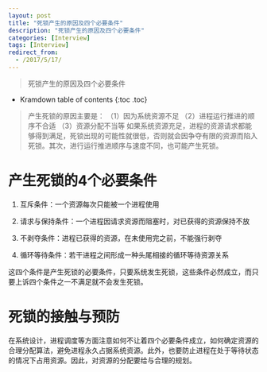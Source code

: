 ```yaml
---
layout: post
title: "死锁产生的原因及四个必要条件"
description: "死锁产生的原因及四个必要条件"
categories: [Interview]
tags: [Interview]
redirect_from:
  - /2017/5/17/
---
```


> 死锁产生的原因及四个必要条件

* Kramdown table of contents
{:toc .toc}

> 产生死锁的原因主要是：
> （1）因为系统资源不足
> （2）进程运行推进的顺序不合适
> （3）资源分配不当等
> 如果系统资源充足，进程的资源请求都能够得到满足，死锁出现的可能性就很低，否则就会因争夺有限的资源而陷入死锁。其次，进行运行推进顺序与速度不同，也可能产生死锁。

# 产生死锁的4个必要条件
  
  1. 互斥条件：一个资源每次只能被一个进程使用
  
  2. 请求与保持条件：一个进程因请求资源而阻塞时，对已获得的资源保持不放
  
  3. 不剥夺条件：进程已获得的资源，在未使用完之前，不能强行剥夺
  
  4. 循环等待条件：若干进程之间形成一种头尾相接的循环等待资源关系
  
  这四个条件是产生死锁的必要条件，只要系统发生死锁，这些条件必然成立，而只要上诉四个条件之一不满足就不会发生死锁。
  
# 死锁的接触与预防
  
  在系统设计，进程调度等方面注意如何不让着四个必要条件成立，如何确定资源的合理分配算法，避免进程永久占据系统资源。此外，也要防止进程在处于等待状态的情况下占用资源。因此，对资源的分配要给与合理的规划。
  
 

